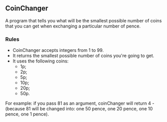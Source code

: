 ## CoinChanger

A program that tells you what will be the smallest possible number of coins that you can get when exchanging a particular number of pence.

### Rules 

- CoinChanger accepts integers from 1 to 99.
- It returns the smallest possible number of coins you're going to get.
- It uses the following coins:
  - 1p;
  - 2p;
  - 5p;
  - 10p;
  - 20p;
  - 50p.

For example: if you pass 81 as an argument, coinChanger will return 4 - (because 81 will be changed into: one 50 pence, one 20 pence, one 10 pence, one 1 pence).

